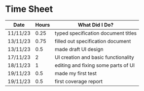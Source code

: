 # Time Sheet

| Date     | Hours | What Did I Do?                      |
|----------|-------|-------------------------------------|
| 11/11/23 | 0.25  | typed specification document titles |
| 13/11/23 | 0.75  | filled out specification document   |
| 13/11/23 | 0.5   | made draft UI design                |
| 17/11/23 | 2     | UI creation and basic functionality |
| 18/11/23 | 1     | editing and fixing some parts of UI | 
| 19/11/23 | 0.5   | made my first test                  |
| 19/11/23 | 0.5   | first coverage report               |
